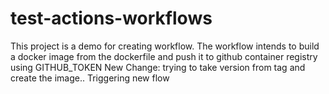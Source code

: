 # test-actions-workflows
This project is a demo for creating workflow. The workflow intends to build a docker image from the dockerfile and push it to github container registry using GITHUB_TOKEN
New Change: trying to take version from tag and create the image..
Triggering new flow

